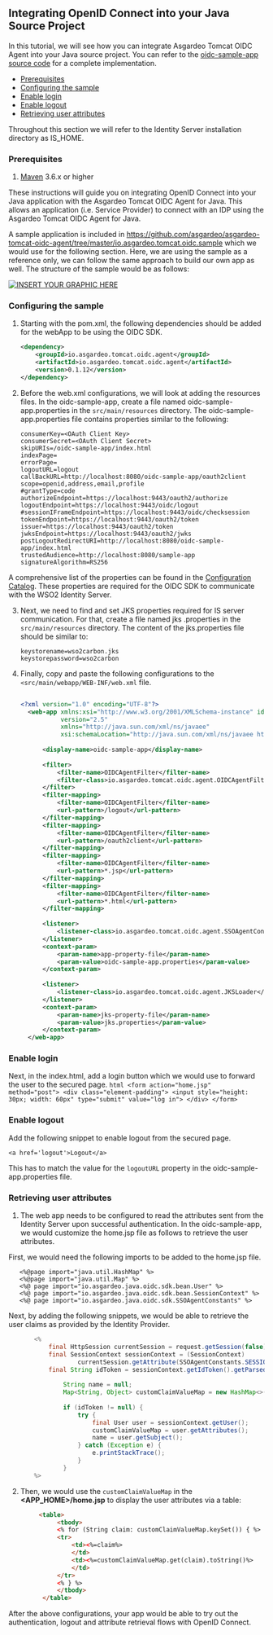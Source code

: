 ## Integrating OpenID Connect into your Java Source Project

In this tutorial, we will see how you can integrate Asgardeo Tomcat OIDC Agent into your Java source project.
You can refer to the [oidc-sample-app source code](../io.asgardeo.tomcat.oidc.sample) for a complete implementation.

  * [Prerequisites](#prerequisites)
  * [Configuring the sample](#configuring-the-sample)
  * [Enable login](#enable-login)
  * [Enable logout](#enable-logout)
  * [Retrieving user attributes](#retrieving-user-attributes)
  
Throughout this section we will refer to the Identity Server installation directory as IS_HOME.

### Prerequisites
1. [Maven](https://maven.apache.org/download.cgi) 3.6.x or higher

These instructions will guide you on integrating OpenID Connect into your Java application with the Asgardeo Tomcat OIDC
 Agent for Java.
This allows an application (i.e. Service Provider) to connect with an IDP using the Asgardeo Tomcat OIDC Agent for Java.

A sample application is included in 
https://github.com/asgardeo/asgardeo-tomcat-oidc-agent/tree/master/io.asgardeo.tomcat.oidc.sample
 which we would use for the following section. 
Here, we are using the sample as a reference only, we can follow the same approach to build our own app as well.
The structure of the sample would be as follows:

[![INSERT YOUR GRAPHIC HERE](https://miro.medium.com/max/1400/1*M9-eI8gcUugJD_6u7PXN1Q.png)]()

### Configuring the sample

1. Starting with the pom.xml, the following dependencies should be added for the webApp to be using the OIDC SDK.
      ```xml
      <dependency>
          <groupId>io.asgardeo.tomcat.oidc.agent</groupId>
          <artifactId>io.asgardeo.tomcat.oidc.agent</artifactId>
          <version>0.1.12</version>
      </dependency>
      ```

2. Before the web.xml configurations, we will look at adding the resources files.
   In the oidc-sample-app, create a file named oidc-sample-app.properties in the `src/main/resources` directory. The 
   oidc-sample-app.properties file contains properties similar to the following:

      ```text
      consumerKey=<OAuth Client Key>
      consumerSecret=<OAuth Client Secret>
      skipURIs=/oidc-sample-app/index.html
      indexPage=
      errorPage=
      logoutURL=logout
      callBackURL=http://localhost:8080/oidc-sample-app/oauth2client
      scope=openid,address,email,profile
      #grantType=code
      authorizeEndpoint=https://localhost:9443/oauth2/authorize
      logoutEndpoint=https://localhost:9443/oidc/logout
      #sessionIFrameEndpoint=https://localhost:9443/oidc/checksession
      tokenEndpoint=https://localhost:9443/oauth2/token
      issuer=https://localhost:9443/oauth2/token
      jwksEndpoint=https://localhost:9443/oauth2/jwks
      postLogoutRedirectURI=http://localhost:8080/oidc-sample-app/index.html
      trustedAudience=http://localhost:8080/sample-app
      signatureAlgorithm=RS256
      ```
A comprehensive list of the properties can be found in the [Configuration Catalog](../io.asgardeo.tomcat.oidc.sample/src/main/resources/configuration-catalog.md).
    These properties are required for the OIDC SDK to communicate with the WSO2 Identity Server.

3. Next, we need to find and set JKS properties required for IS server communication.  For that, create a file named jks
      .properties in the `src/main/resources` directory. The content of the jks.properties file should be similar to:
      
      ```text
      keystorename=wso2carbon.jks
      keystorepassword=wso2carbon
      ```
   


4. Finally, copy and paste the following configurations to the `<src/main/webapp/WEB-INF/web.xml` file. 

   ```xml
   
   <?xml version="1.0" encoding="UTF-8"?>
     <web-app xmlns:xsi="http://www.w3.org/2001/XMLSchema-instance" id="SampleApp"
              version="2.5"
              xmlns="http://java.sun.com/xml/ns/javaee"
              xsi:schemaLocation="http://java.sun.com/xml/ns/javaee http://java.sun.com/xml/ns/javaee/web-app_2_5.xsd">
     
         <display-name>oidc-sample-app</display-name>
     
         <filter>
             <filter-name>OIDCAgentFilter</filter-name>
             <filter-class>io.asgardeo.tomcat.oidc.agent.OIDCAgentFilter</filter-class>
         </filter>
         <filter-mapping>
             <filter-name>OIDCAgentFilter</filter-name>
             <url-pattern>/logout</url-pattern>
         </filter-mapping>
         <filter-mapping>
             <filter-name>OIDCAgentFilter</filter-name>
             <url-pattern>/oauth2client</url-pattern>
         </filter-mapping>
         <filter-mapping>
             <filter-name>OIDCAgentFilter</filter-name>
             <url-pattern>*.jsp</url-pattern>
         </filter-mapping>
         <filter-mapping>
             <filter-name>OIDCAgentFilter</filter-name>
             <url-pattern>*.html</url-pattern>
         </filter-mapping>
     
         <listener>
             <listener-class>io.asgardeo.tomcat.oidc.agent.SSOAgentContextEventListener</listener-class>
         </listener>
         <context-param>
             <param-name>app-property-file</param-name>
             <param-value>oidc-sample-app.properties</param-value>
         </context-param>
     
         <listener>
             <listener-class>io.asgardeo.tomcat.oidc.agent.JKSLoader</listener-class>
         </listener>
         <context-param>
             <param-name>jks-property-file</param-name>
             <param-value>jks.properties</param-value>
         </context-param>
     </web-app>
   ```
### Enable login    

Next, in the index.html, add a login button which we would use to forward the user to the secured page.
      ```html
        <form action="home.jsp" method="post">
            <div class="element-padding">
                <input style="height: 30px; width: 60px" type="submit" value="log in">
            </div>
        </form>
      ```

### Enable logout

Add the following snippet to enable logout from the secured page.

`<a href='logout'>Logout</a>`
      
   This has to match the value for the `logoutURL` property in the oidc-sample-app.properties file.

### Retrieving user attributes

1. The web app needs to be configured to read the attributes sent from the Identity Server upon successful
 authentication. In the oidc-sample-app, we would customize the home.jsp file as follows to retrieve the user attributes.
 
 First, we would need the following imports to be added to the home.jsp file.
 
       <%@page import="java.util.HashMap" %>
       <%@page import="java.util.Map" %>
       <%@ page import="io.asgardeo.java.oidc.sdk.bean.User" %>
       <%@ page import="io.asgardeo.java.oidc.sdk.bean.SessionContext" %>
       <%@ page import="io.asgardeo.java.oidc.sdk.SSOAgentConstants" %>
        
Next, by adding the following snippets, we would be able to retrieve the user claims as provided by the Identity Provider.
     
 ```java
        <%
            final HttpSession currentSession = request.getSession(false);
            final SessionContext sessionContext = (SessionContext)
                    currentSession.getAttribute(SSOAgentConstants.SESSION_CONTEXT);
            final String idToken = sessionContext.getIdToken().getParsedString();
            
                String name = null;
                Map<String, Object> customClaimValueMap = new HashMap<>();
                
                if (idToken != null) {
                    try {
                        final User user = sessionContext.getUser();
                        customClaimValueMap = user.getAttributes();
                        name = user.getSubject();
                    } catch (Exception e) {
                        e.printStackTrace();
                    }
                }
        %>
 ```
     
    
      
2. Then, we would use the `customClaimValueMap` in the **<APP_HOME>/home.jsp** to display the user attributes via a 
table:

      ```html
           <table>
                <tbody>
                <% for (String claim: customClaimValueMap.keySet()) { %>
                <tr>
                    <td><%=claim%>
                    </td>
                    <td><%=customClaimValueMap.get(claim).toString()%>
                    </td>
                </tr>
                <% } %>
                </tbody>
            </table>
      ```
After the above configurations, your app would be able to try out the authentication, logout and attribute 
retrieval flows with OpenID Connect.
   